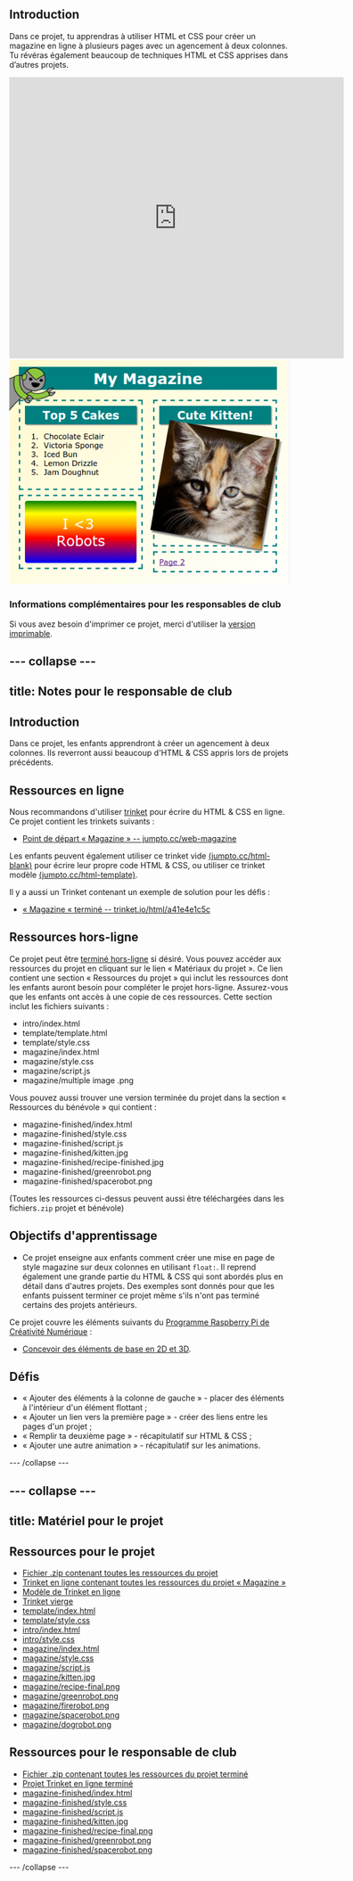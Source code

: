 ## Introduction

Dans ce projet, tu apprendras à utiliser HTML et CSS pour créer un magazine en ligne à plusieurs pages avec un agencement à deux colonnes. Tu révéras également beaucoup de techniques HTML et CSS apprises dans d’autres projets.

<div class="trinket">
  <iframe src="https://trinket.io/embed/html/a41e4e1c5c?outputOnly=true&start=result" width="600" height="505" frameborder="0" marginwidth="0" marginheight="0" allowfullscreen>
  </iframe>
  <img src="images/magazine-final.png">
</div>

### Informations complémentaires pour les responsables de club

Si vous avez besoin d'imprimer ce projet, merci d'utiliser la [version imprimable](https://projects.raspberrypi.org/en/projects/magazine/print).

## \--- collapse \---

## title: Notes pour le responsable de club

## Introduction

Dans ce projet, les enfants apprendront à créer un agencement à deux colonnes. Ils reverront aussi beaucoup d'HTML & CSS appris lors de projets précédents.

## Ressources en ligne

Nous recommandons d'utiliser [trinket](https://trinket.io/) pour écrire du HTML & CSS en ligne. Ce projet contient les trinkets suivants :

* [Point de départ « Magazine » -- jumpto.cc/web-magazine](http://jumpto.cc/web-magazine)

Les enfants peuvent également utiliser ce trinket vide [(jumpto.cc/html-blank)](http://jumpto.cc/html-blank) pour écrire leur propre code HTML & CSS, ou utiliser ce trinket modèle [(jumpto.cc/html-template)](http://jumpto.cc/html-template).

Il y a aussi un Trinket contenant un exemple de solution pour les défis :

* [« Magazine « terminé -- trinket.io/html/a41e4e1c5c](https://trinket.io/html/a41e4e1c5c)

## Ressources hors-ligne

Ce projet peut être [terminé hors-ligne](https://www.codeclubprojects.org/en-GB/resources/webdev-working-offline/) si désiré. Vous pouvez accéder aux ressources du projet en cliquant sur le lien « Matériaux du projet ». Ce lien contient une section « Ressources du projet » qui inclut les ressources dont les enfants auront besoin pour compléter le projet hors-ligne. Assurez-vous que les enfants ont accès à une copie de ces ressources. Cette section inclut les fichiers suivants :

* intro/index.html
* template/template.html
* template/style.css
* magazine/index.html
* magazine/style.css
* magazine/script.js
* magazine/multiple image .png

Vous pouvez aussi trouver une version terminée du projet dans la section « Ressources du bénévole » qui contient :

* magazine-finished/index.html
* magazine-finished/style.css
* magazine-finished/script.js
* magazine-finished/kitten.jpg
* magazine-finished/recipe-finished.jpg
* magazine-finished/greenrobot.png
* magazine-finished/spacerobot.png

(Toutes les ressources ci-dessus peuvent aussi être téléchargées dans les fichiers`.zip` projet et bénévole)

## Objectifs d'apprentissage

* Ce projet enseigne aux enfants comment créer une mise en page de style magazine sur deux colonnes en utilisant `float:`. Il reprend également une grande partie du HTML & CSS qui sont abordés plus en détail dans d'autres projets. Des exemples sont donnés pour que les enfants puissent terminer ce projet même s'ils n'ont pas terminé certains des projets antérieurs. 

Ce projet couvre les éléments suivants du [Programme Raspberry Pi de Créativité Numérique](http://rpf.io/curriculum) :

* [Concevoir des éléments de base en 2D et 3D](https://www.raspberrypi.org/curriculum/design/creator).

## Défis

* « Ajouter des éléments à la colonne de gauche » - placer des éléments à l'intérieur d'un élément flottant ;
* « Ajouter un lien vers la première page » - créer des liens entre les pages d'un projet ;
* « Remplir ta deuxième page » - récapitulatif sur HTML & CSS ;
* « Ajouter une autre animation » - récapitulatif sur les animations.

\--- /collapse \---

## \--- collapse \---

## title: Matériel pour le projet

## Ressources pour le projet

* [Fichier .zip contenant toutes les ressources du projet](https://rpf.io/p/en/magazine-go)
* [Trinket en ligne contenant toutes les ressources du projet « Magazine »](http://jumpto.cc/web-magazine)
* [Modèle de Trinket en ligne](http://jumpto.cc/trinket-template)
* [Trinket vierge](http://jumpto.cc/trinket-blank)
* [template/index.html](resources/template-index.html)
* [template/style.css](resources/template-style.css)
* [intro/index.html](resources/intro-index.html)
* [intro/style.css](resources/intro-style.css)
* [magazine/index.html](resources/magazine-index.html)
* [magazine/style.css](resources/magazine-style.css)
* [magazine/script.js](resources/magazine-script.js)
* [magazine/kitten.jpg](resources/magazine-kitten.jpg)
* [magazine/recipe-final.png](resources/magazine-recipe-final.png)
* [magazine/greenrobot.png](resources/magazine-greenrobot.png)
* [magazine/firerobot.png](resources/magazine-firerobot.png)
* [magazine/spacerobot.png](resources/magazine-spacerobot.png)
* [magazine/dogrobot.png](resources/magazine-dogrobot.png)

## Ressources pour le responsable de club

* [Fichier .zip contenant toutes les ressources du projet terminé](https://rpf.io/p/en/magazine-go)
* [Projet Trinket en ligne terminé](https://trinket.io/html/a41e4e1c5c)
* [magazine-finished/index.html](resources/magazine-finished-index.html)
* [magazine-finished/style.css](resources/magazine-finished-style.css)
* [magazine-finished/script.js](resources/magazine-finished-script.js)
* [magazine-finished/kitten.jpg](resources/magazine-finished-kitten.jpg)
* [magazine-finished/recipe-final.png](resources/magazine-finished-recipe-final.png)
* [magazine-finished/greenrobot.png](resources/magazine-finished-greenrobot.png)
* [magazine-finished/spacerobot.png](resources/magazine-finished-spacerobot.png)

\--- /collapse \---